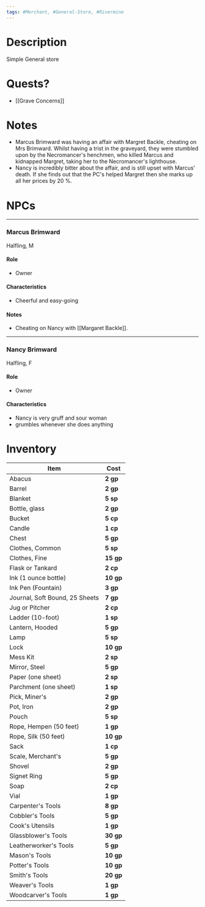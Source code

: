 ```yaml
---
tags: #Merchant, #General-Store, #Rivermine 
---
```


# Description
Simple General store

# Quests?
- [[Grave Concerns]]

# Notes
- Marcus Brimward was having an affair with Margret Backle, cheating on Mrs Brimward. Whilst having a trist in the graveyard, they were stumbled upon by the Necromancer's henchmen, who killed Marcus and kidnapped Margret, taking her to the Necromancer's lighthouse.
- Nancy is incredibly bitter about the affair, and is still upset with Marcus' death. If she finds out that the PC's helped Margret then she marks up all her prices by 20 %.

# NPCs
___
### Marcus Brimward
Halfling, M
#### Role 
- Owner
#### Characteristics
- Cheerful and easy-going
#### Notes
- Cheating on Nancy with [[Margaret Backle]].
___
### Nancy Brimward
Halfling, F
#### Role
- Owner
#### Characteristics
- Nancy is very gruff and sour woman
- grumbles whenever she does anything

# Inventory
| Item                           | Cost |
| ------------------------------ | ---- |
| Abacus                         |**2 gp** |      
| Barrel                         |**2 gp** |      
| Blanket                        |**5 sp** |      
| Bottle, glass                  |**2 gp** |      
| Bucket                         |**5 cp** |      
| Candle                         |**1 cp** |      
| Chest                          |**5 gp** |      
| Clothes, Common                |**5 sp** |      
| Clothes, Fine                  |**15 gp** |     
| Flask or Tankard               |**2 cp** |      
| Ink (1 ounce bottle)           |**10 gp** |     
| Ink Pen (Fountain)             |**3 gp** |      
| Journal, Soft Bound, 25 Sheets |**7 gp** |      
| Jug or Pitcher                 |**2 cp** |      
| Ladder (10-foot)               |**1 sp** |      
| Lantern, Hooded                |**5 gp** |      
| Lamp                           |**5 sp** |      
| Lock                           |**10 gp** |     
| Mess Kit                       |**2 sp** |      
| Mirror, Steel                  |**5 gp** |      
| Paper (one sheet)              |**2 sp** |      
| Parchment (one sheet)          |**1 sp** |      
| Pick, Miner's                  |**2 gp** |      
| Pot, Iron                      |**2 gp** |      
| Pouch                          |**5 sp** |      
| Rope, Hempen (50 feet)         |**1 gp** |      
| Rope, Silk (50 feet)           |**10 gp** |     
| Sack                           |**1 cp** |      
| Scale, Merchant's              |**5 gp** |      
| Shovel                         |**2 gp** |      
| Signet Ring                    |**5 gp** |      
| Soap                           |**2 cp** |      
| Vial                           |**1 gp** |      
| Carpenter's Tools              |**8 gp** |      
| Cobbler's Tools                |**5 gp** |      
| Cook's Utensils                |**1 gp** |      
| Glassblower's Tools            |**30 gp** |     
| Leatherworker's Tools          |**5 gp** |      
| Mason's Tools                  |**10 gp** |     
| Potter's Tools                 |**10 gp** |     
| Smith's Tools                  |**20 gp** |     
| Weaver's Tools                 |**1 gp** |      
| Woodcarver's Tools             |**1 gp** |      

































